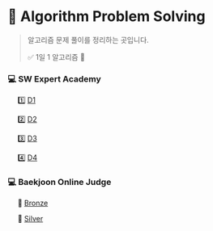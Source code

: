 # 💎 Algorithm Problem Solving
> 알고리즘 문제 풀이를 정리하는 곳입니다.
>
> ✅ 1일 1 알고리즘 💪

###  💻 SW Expert Academy

&nbsp;&nbsp;&nbsp;&nbsp; 1️⃣ [D1](SWEA/D1/) 

&nbsp;&nbsp;&nbsp;&nbsp; 2️⃣ [D2](SWEA/D2/) 

&nbsp;&nbsp;&nbsp;&nbsp; 3️⃣ [D3](SWEA/D3/)

&nbsp;&nbsp;&nbsp;&nbsp; 4️⃣ [D4](SWEA/D4/)

### 💻 Baekjoon Online Judge

&nbsp;&nbsp;&nbsp;&nbsp; 🥉 [Bronze](BOJ/Bronze/)

&nbsp;&nbsp;&nbsp;&nbsp; 🥈 [Silver](BOJ/Silver/)



